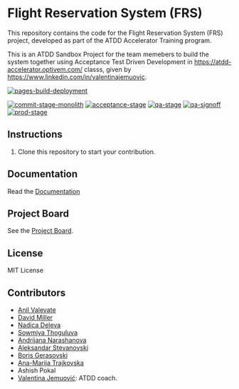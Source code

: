 # Flight Reservation System (FRS)
This repository contains the code for the Flight Reservation System (FRS) project, developed as part of the ATDD Accelerator Training program. 

This is an ATDD Sandbox Project for the team memebers to build the system together using Acceptance Test Driven Development in https://atdd-accelerator.optivem.com/ classs, given by https://www.linkedin.com/in/valentinajemuovic.

[![pages-build-deployment](https://github.com/ArkCase/atdd-flight-reserve/actions/workflows/pages/pages-build-deployment/badge.svg?branch=main)](https://github.com/ArkCase/atdd-flight-reserve/actions/workflows/pages/pages-build-deployment)

[![commit-stage-monolith](https://github.com/ArkCase/atdd-flight-reserve/actions/workflows/commit-stage-monolith.yml/badge.svg)](https://github.com/ArkCase/atdd-flight-reserve/actions/workflows/commit-stage-monolith.yml)
[![acceptance-stage](https://github.com/ArkCase/atdd-flight-reserve/actions/workflows/acceptance-stage.yml/badge.svg)](https://github.com/ArkCase/atdd-flight-reserve/actions/workflows/acceptance-stage.yml)
[![qa-stage](https://github.com/ArkCase/atdd-flight-reserve/actions/workflows/qa-stage.yml/badge.svg)](https://github.com/ArkCase/atdd-flight-reserve/actions/workflows/qa-stage.yml)
[![qa-signoff](https://github.com/ArkCase/atdd-flight-reserve/actions/workflows/qa-signoff.yml/badge.svg)](https://github.com/ArkCase/atdd-flight-reserve/workflows/qa-signoff.yml)
[![prod-stage](https://github.com/ArkCase/atdd-flight-reserve/actions/workflows/prod-stage.yml/badge.svg)](https://github.com/ArkCase/atdd-flight-reserve/workflows/prod-stage.yml)

## Instructions
1. Clone this repository to start your contribution.

## Documentation
Read the [Documentation](https://arkcase.github.io/atdd-flight-reserve)

## Project Board
See the [Project Board](https://github.com/orgs/ArkCase/projects/9).
## License
MIT License
## Contributors
- [Anil Valevate](https://www.linkedin.com/in/anil-valevate-90650a19/)
- [David Miller](https://www.linkedin.com/in/david-miller-ba89941/)
- [Nadica Deleva](https://github.com/ndeleva-armedia)
- [Sowmiya Thoguluva](https://github.com/sowmiya-thoguluva)
- [Andrijana Narashanova](https://github.com/Andrijana-N)
- [Aleksandar Stevanovski](https://github.com/astevanovski)
- [Boris Gerasovski](https://github.com/gerasovskiboris)
- [Ana-Marija Trajkovska](https://github.com/anatrajkovskaarmedia)
- Ashish Pokal
- [Valentina Jemuović](https://www.linkedin.com/in/valentinajemuovic/): ATDD coach.
